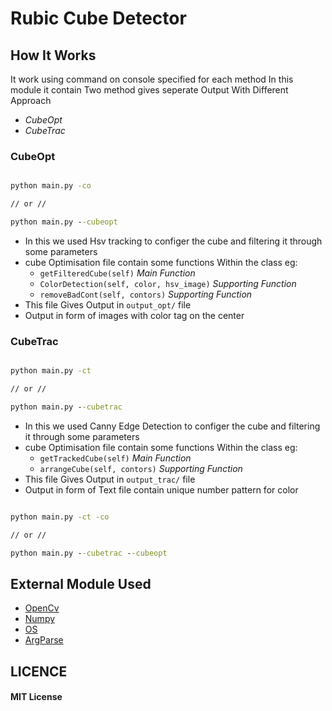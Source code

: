 # Rubic Cube Detector

## How It Works

It work using command on console specified for each method
In this module it contain Two method gives seperate Output With Different Approach

- _CubeOpt_
- _CubeTrac_

### CubeOpt

```bat

python main.py -co

// or //

python main.py --cubeopt

```

- In this we used Hsv tracking to configer the cube and filtering it through some parameters
- cube Optimisation file contain some functions Within the class eg:
  - `getFilteredCube(self)` _Main Function_
  - `ColorDetection(self, color, hsv_image)` _Supporting Function_
  - `removeBadCont(self, contors)` _Supporting Function_
- This file Gives Output in `output_opt/` file
- Output in form of images with color tag on the center

### CubeTrac

```bat

python main.py -ct

// or //

python main.py --cubetrac

```

- In this we used Canny Edge Detection to configer the cube and filtering it through some parameters
- cube Optimisation file contain some functions Within the class eg:
  - `getTrackedCube(self)` _Main Function_
  - `arrangeCube(self, contors)` _Supporting Function_
- This file Gives Output in `output_trac/` file
- Output in form of Text file contain unique number pattern for color

```bat

python main.py -ct -co

// or //

python main.py --cubetrac --cubeopt

```

## External Module Used

- <a href="https://opencv.org/" >OpenCv</a>
- <a href="https://opencv.org/" >Numpy</a>
- <a href="https://docs.python.org/3/library/os.html" >OS</a>
- <a href="https://docs.python.org/3/library/argparse.html" >ArgParse</a>

## LICENCE

#### MIT License

